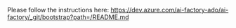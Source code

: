 Please follow the instructions here:
https://dev.azure.com/ai-factory-ado/ai-factory/_git/bootstrap?path=/README.md
